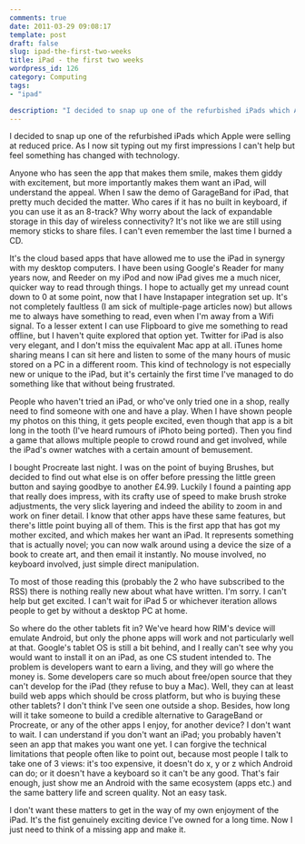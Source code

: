 ```yaml
---
comments: true
date: 2011-03-29 09:08:17
template: post
draft: false
slug: ipad-the-first-two-weeks
title: iPad - the first two weeks
wordpress_id: 126
category: Computing
tags: 
- "ipad"

description: "I decided to snap up one of the refurbished iPads which Apple were selling at reduced price."
---
```


I decided to snap up one of the refurbished iPads which Apple were selling at reduced price. As I now sit typing out my first impressions I can't help but feel something has changed with technology.<!-- more -->

Anyone who has seen the app that makes them smile, makes them giddy with excitement, but more importantly makes them want an iPad, will understand the appeal. When I saw the demo of GarageBand for iPad, that pretty much decided the matter. Who cares if it has no built in keyboard, if you can use it as an 8-track? Why worry about the lack of expandable storage in this day of wireless connectivity? It's not like we are still using memory sticks to share files. I can't even remember the last time I burned a CD.

It's the cloud based apps that have allowed me to use the iPad in synergy with my desktop computers. I have been using Google's Reader for many years now, and Reeder on my iPod and now iPad gives me a much nicer, quicker way to read through things. I hope to actually get my unread count down to 0 at some point, now that I have Instapaper integration set up. It's not completely faultless (I am sick of multiple-page articles now) but allows me to always have something to read, even when I'm away from a Wifi signal. To a lesser extent I can use Flipboard to give me something to read offline, but I haven't quite explored that option yet. Twitter for iPad is also very elegant, and I don't miss the equivalent Mac app at all. iTunes home sharing means I can sit here and listen to some of the many hours of music stored on a PC in a different room. This kind of technology is not especially new or unique to the iPad, but it's certainly the first time I've managed to do something like that without being frustrated.

People who haven't tried an iPad, or who've only tried one in a shop, really need to find someone with one and have a play. When I have shown people my photos on this thing, it gets people excited, even though that app is a bit long in the tooth (I've heard rumours of iPhoto being ported). Then you find a game that allows multiple people to crowd round and get involved, while the iPad's owner watches with a certain amount of bemusement.

I bought Procreate last night. I was on the point of buying Brushes, but decided to find out what else is on offer before pressing the little green button and saying goodbye to another £4.99. Luckily I found a painting app that really does impress, with its crafty use of speed to make brush stroke adjustments, the very slick layering and indeed the ability to zoom in and work on finer detail. I know that other apps have these same features, but there's little point buying all of them. This is the first app that has got my mother excited, and which makes her want an iPad. It represents something that is actually novel; you can now walk around using a device the size of a book to create art, and then email it instantly. No mouse involved, no keyboard involved, just simple direct manipulation.

To most of those reading this (probably the 2 who have subscribed to the RSS) there is nothing really new about what have written. I'm sorry. I can't help but get excited. I can't wait for iPad 5 or whichever iteration allows people to get by without a desktop PC at home.

So where do the other tablets fit in? We've heard how RIM's device will emulate Android, but only the phone apps will work and not particularly well at that. Google's tablet OS is still a bit behind, and I really can't see why you would want to install it on an iPad, as one CS student intended to. The problem is developers want to earn a living, and they will go where the money is. Some developers care so much about free/open source that they can't develop for the iPad (they refuse to buy a Mac). Well, they can at least build web apps which should be cross platform, but who is buying these other tablets? I don't think I've seen one outside a shop. Besides, how long will it take someone to build a credible alternative to GarageBand or Procreate, or any of the other apps I enjoy, for another device? I don't want to wait. I can understand if you don't want an iPad; you probably haven't seen an app that makes you want one yet. I can forgive the technical limitations that people often like to point out, because most people I talk to take one of 3 views: it's too expensive, it doesn't do x, y or z which Android can do; or it doesn't have a keyboard so it can't be any good. That's fair enough, just show me an Android with the same ecosystem (apps etc.) and the same battery life and screen quality. Not an easy task.

I don't want these matters to get in the way of my own enjoyment of the iPad. It's the fist genuinely exciting device I've owned for a long time. Now I just need to think of a missing app and make it.

